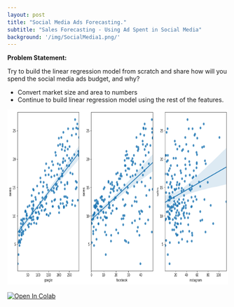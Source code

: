 ```yaml
---
layout: post
title: "Social Media Ads Forecasting."
subtitle: "Sales Forecasting - Using Ad Spent in Social Media"
background: '/img/SocialMedia1.png/'
---
```




**Problem Statement:**

Try to build the linear regression model from scratch and share how will you spend the social media ads budget, and why?

- Convert market size and area to numbers
- Continue to build linear regression model using the rest of the features.

<img src="/img/SocialMediaPlot.png" alt="Plot"
	title="Plot" width="800" height="400" />

[![Open In Colab](https://colab.research.google.com/assets/colab-badge.svg)](https://colab.research.google.com/drive/1BMLezRpCYdVflN29CHyhS7q1T8HCHlVI?usp=sharing)


